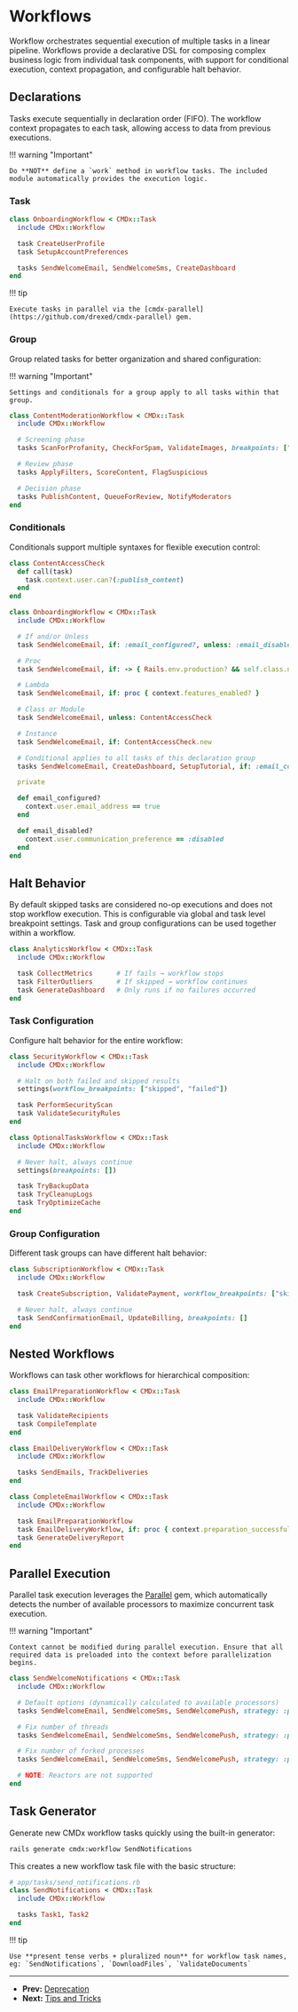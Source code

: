 # Workflows

Workflow orchestrates sequential execution of multiple tasks in a linear pipeline. Workflows provide a declarative DSL for composing complex business logic from individual task components, with support for conditional execution, context propagation, and configurable halt behavior.

## Declarations

Tasks execute sequentially in declaration order (FIFO). The workflow context propagates to each task, allowing access to data from previous executions.

!!! warning "Important"

    Do **NOT** define a `work` method in workflow tasks. The included module automatically provides the execution logic.

### Task

```ruby
class OnboardingWorkflow < CMDx::Task
  include CMDx::Workflow

  task CreateUserProfile
  task SetupAccountPreferences

  tasks SendWelcomeEmail, SendWelcomeSms, CreateDashboard
end
```

!!! tip

    Execute tasks in parallel via the [cmdx-parallel](https://github.com/drexed/cmdx-parallel) gem.

### Group

Group related tasks for better organization and shared configuration:

!!! warning "Important"

    Settings and conditionals for a group apply to all tasks within that group.

```ruby
class ContentModerationWorkflow < CMDx::Task
  include CMDx::Workflow

  # Screening phase
  tasks ScanForProfanity, CheckForSpam, ValidateImages, breakpoints: ["skipped"]

  # Review phase
  tasks ApplyFilters, ScoreContent, FlagSuspicious

  # Decision phase
  tasks PublishContent, QueueForReview, NotifyModerators
end
```

### Conditionals

Conditionals support multiple syntaxes for flexible execution control:

```ruby
class ContentAccessCheck
  def call(task)
    task.context.user.can?(:publish_content)
  end
end

class OnboardingWorkflow < CMDx::Task
  include CMDx::Workflow

  # If and/or Unless
  task SendWelcomeEmail, if: :email_configured?, unless: :email_disabled?

  # Proc
  task SendWelcomeEmail, if: -> { Rails.env.production? && self.class.name.include?("Premium") }

  # Lambda
  task SendWelcomeEmail, if: proc { context.features_enabled? }

  # Class or Module
  task SendWelcomeEmail, unless: ContentAccessCheck

  # Instance
  task SendWelcomeEmail, if: ContentAccessCheck.new

  # Conditional applies to all tasks of this declaration group
  tasks SendWelcomeEmail, CreateDashboard, SetupTutorial, if: :email_configured?

  private

  def email_configured?
    context.user.email_address == true
  end

  def email_disabled?
    context.user.communication_preference == :disabled
  end
end
```

## Halt Behavior

By default skipped tasks are considered no-op executions and does not stop workflow execution.
This is configurable via global and task level breakpoint settings. Task and group configurations
can be used together within a workflow.

```ruby
class AnalyticsWorkflow < CMDx::Task
  include CMDx::Workflow

  task CollectMetrics      # If fails → workflow stops
  task FilterOutliers      # If skipped → workflow continues
  task GenerateDashboard   # Only runs if no failures occurred
end
```

### Task Configuration

Configure halt behavior for the entire workflow:

```ruby
class SecurityWorkflow < CMDx::Task
  include CMDx::Workflow

  # Halt on both failed and skipped results
  settings(workflow_breakpoints: ["skipped", "failed"])

  task PerformSecurityScan
  task ValidateSecurityRules
end

class OptionalTasksWorkflow < CMDx::Task
  include CMDx::Workflow

  # Never halt, always continue
  settings(breakpoints: [])

  task TryBackupData
  task TryCleanupLogs
  task TryOptimizeCache
end
```

### Group Configuration

Different task groups can have different halt behavior:

```ruby
class SubscriptionWorkflow < CMDx::Task
  include CMDx::Workflow

  task CreateSubscription, ValidatePayment, workflow_breakpoints: ["skipped", "failed"]

  # Never halt, always continue
  task SendConfirmationEmail, UpdateBilling, breakpoints: []
end
```

## Nested Workflows

Workflows can task other workflows for hierarchical composition:

```ruby
class EmailPreparationWorkflow < CMDx::Task
  include CMDx::Workflow

  task ValidateRecipients
  task CompileTemplate
end

class EmailDeliveryWorkflow < CMDx::Task
  include CMDx::Workflow

  tasks SendEmails, TrackDeliveries
end

class CompleteEmailWorkflow < CMDx::Task
  include CMDx::Workflow

  task EmailPreparationWorkflow
  task EmailDeliveryWorkflow, if: proc { context.preparation_successful? }
  task GenerateDeliveryReport
end
```

## Parallel Execution

Parallel task execution leverages the [Parallel](https://github.com/grosser/parallel) gem, which automatically detects the number of available processors to maximize concurrent task execution.

!!! warning "Important"

    Context cannot be modified during parallel execution. Ensure that all required data is preloaded into the context before parallelization begins.

```ruby
class SendWelcomeNotifications < CMDx::Task
  include CMDx::Workflow

  # Default options (dynamically calculated to available processors)
  tasks SendWelcomeEmail, SendWelcomeSms, SendWelcomePush, strategy: :parallel

  # Fix number of threads
  tasks SendWelcomeEmail, SendWelcomeSms, SendWelcomePush, strategy: :parallel, in_threads: 2

  # Fix number of forked processes
  tasks SendWelcomeEmail, SendWelcomeSms, SendWelcomePush, strategy: :parallel, in_processes: 2

  # NOTE: Reactors are not supported
end
```

## Task Generator

Generate new CMDx workflow tasks quickly using the built-in generator:

```bash
rails generate cmdx:workflow SendNotifications
```

This creates a new workflow task file with the basic structure:

```ruby
# app/tasks/send_notifications.rb
class SendNotifications < CMDx::Task
  include CMDx::Workflow

  tasks Task1, Task2
end
```

!!! tip

    Use **present tense verbs + pluralized noun** for workflow task names, eg: `SendNotifications`, `DownloadFiles`, `ValidateDocuments`

---

- **Prev:** [Deprecation](deprecation.md)
- **Next:** [Tips and Tricks](tips_and_tricks.md)
